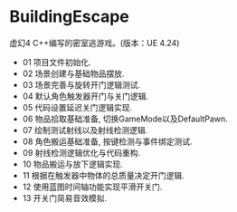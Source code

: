 # BuildingEscape
虚幻4 C++编写的密室逃游戏。(版本：UE 4.24)

* 01 项目文件初始化.
* 02 场景创建与基础物品摆放.
* 03 场景完善与旋转开门逻辑测试.
* 04 默认角色触发器开门与关门逻辑.
* 05 代码设置延迟关门逻辑实现.
* 06 物品拾取基础准备, 切换GameMode以及DefaultPawn.
* 07 绘制测试射线以及射线检测逻辑.
* 08 角色搬运基础准备, 按键检测与事件绑定测试.
* 09 射线检测逻辑优化与代码重构.
* 10 物品搬运与放下逻辑实现.
* 11 根据在触发器中物体的总质量决定开门逻辑.
* 12 使用蓝图时间轴功能实现平滑开关门.
* 13 开关门简易音效模拟.